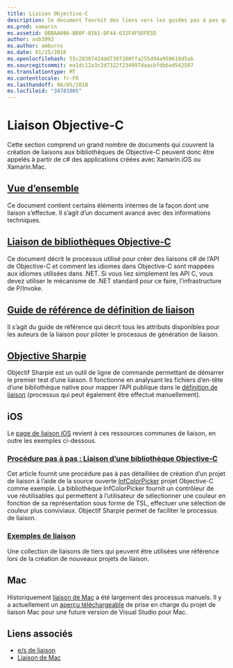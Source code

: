 ```yaml
---
title: Liaison Objective-C
description: Ce document fournit des liens vers les guides pas à pas qui décrivent comment créer c# des liaisons avec code Objective-C, permettant aux développeurs d’utiliser des bibliothèques standard dans les applications Xamarin.
ms.prod: xamarin
ms.assetid: DBBAA086-BB0F-8161-DF44-632F4F5DFE5D
author: asb3993
ms.author: amburns
ms.date: 01/25/2016
ms.openlocfilehash: 55c28387424dd7397280ffa255d94a950618d5ab
ms.sourcegitcommit: ea1dc12a3c2d7322f234997daacbfdb6ad542507
ms.translationtype: MT
ms.contentlocale: fr-FR
ms.lasthandoff: 06/05/2018
ms.locfileid: "34781005"
---
```

# <a name="binding-objective-c"></a>Liaison Objective-C

Cette section comprend un grand nombre de documents qui couvrent la création de liaisons aux bibliothèques de Objective-C peuvent donc être appelés à partir de c# des applications créées avec Xamarin.iOS ou Xamarin.Mac.

##  <a name="overviewcross-platformmaciosbindingoverviewmd"></a>[Vue d’ensemble](~/cross-platform/macios/binding/overview.md)

Ce document contient certains éléments internes de la façon dont une liaison s’effectue. Il s’agit d’un document avancé avec des informations techniques.

##  <a name="binding-objective-c-librariescross-platformmaciosbindingobjective-c-librariesmd"></a>[Liaison de bibliothèques Objective-C](~/cross-platform/macios/binding/objective-c-libraries.md)

Ce document décrit le processus utilisé pour créer des liaisons c# de l’API de Objective-C et comment les idiomes dans Objective-C sont mappées aux idiomes utilisées dans .NET.
Si vous liez simplement les API C, vous devez utiliser le mécanisme de .NET standard pour ce faire, l’infrastructure de P/Invoke.

##  <a name="binding-definition-reference-guidecross-platformmaciosbindingbinding-types-referencemd"></a>[Guide de référence de définition de liaison](~/cross-platform/macios/binding/binding-types-reference.md)

Il s’agit du guide de référence qui décrit tous les attributs disponibles pour les auteurs de la liaison pour piloter le processus de génération de liaison.


## <a name="objective-sharpiecross-platformmaciosbindingobjective-sharpieindexmd"></a>[Objective Sharpie](~/cross-platform/macios/binding/objective-sharpie/index.md)

Objectif Sharpie est un outil de ligne de commande permettant de démarrer le premier test d’une liaison. Il fonctionne en analysant les fichiers d’en-tête d’une bibliothèque native pour mapper l’API publique dans le [définition de liaison](~/cross-platform/macios/binding/objective-c-libraries.md) (processus qui peut également être effectué manuellement).

## <a name="ios"></a>iOS

Le [page de liaison iOS](~/ios/platform/binding-objective-c/index.md) revient à ces ressources communes de liaison, en outre les exemples ci-dessous.

### <a name="walkthrough-binding-an-objective-c-libraryiosplatformbinding-objective-cwalkthroughmd"></a>[Procédure pas à pas : Liaison d’une bibliothèque Objective-C](~/ios/platform/binding-objective-c/walkthrough.md)

Cet article fournit une procédure pas à pas détaillées de création d’un projet de liaison à l’aide de la source ouverte [InfColorPicker](https://github.com/InfinitApps/InfColorPicker) projet Objective-C comme exemple. La bibliothèque InfColorPicker fournit un contrôleur de vue réutilisables qui permettent à l’utilisateur de sélectionner une couleur en fonction de sa représentation sous forme de TSL, effectuer une sélection de couleur plus conviviaux. Objectif Sharpie permet de faciliter le processus de liaison.

### <a name="binding-sampleshttpsgithubcommonomonotouch-bindings"></a>[Exemples de liaison](https://github.com/mono/monotouch-bindings)

Une collection de liaisons de tiers qui peuvent être utilisées une référence lors de la création de nouveaux projets de liaison.

## <a name="mac"></a>Mac

Historiquement [liaison de Mac](~/mac/platform/binding.md) a été largement des processus manuels. Il y a actuellement un [aperçu téléchargeable](https://forums.xamarin.com/discussion/59760/xamarin-mac-binding-project-preview) de prise en charge du projet de liaison Mac pour une future version de Visual Studio pour Mac.



## <a name="related-links"></a>Liens associés

- [e/s de liaison](~/ios/platform/binding-objective-c/index.md)
- [Liaison de Mac](~/mac/platform/binding.md)
